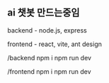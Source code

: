 ## ai 챗봇 만드는중임

backend - node.js, express

frontend - react, vite, ant design

/backend
npm i
npm run dev

/frontend
npm i
npm run dev
